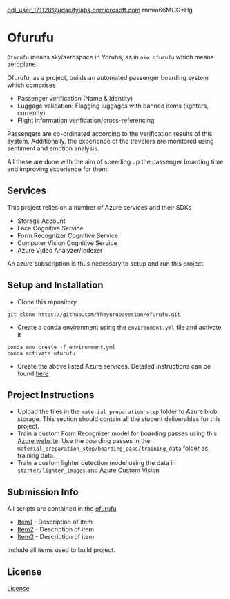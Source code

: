 odl_user_171120@udacitylabs.onmicrosoft.com
rnmm66MCG*Hg
# Ofurufu
`Ofurufu` means sky/aerospace in Yoruba, as in `oko ofurufu` which means aeroplane.

Ofurufu, as a project, builds an automated passenger boarding system which comprises
* Passenger verification (Name & identity)
* Luggage validation: Flagging luggages with banned items (lighters, currently)
* Flight information verification/cross-referencing

Passengers are co-ordinated according to the verification results of this system. Additionally, the experience of the travelers are monitored using sentiment and emotion analysis.

All these are done with the aim of speeding up the passenger boarding time and improving experience for them.

## Services 
This project relies on a number of Azure services and their SDKs
- Storage Account
- Face Cognitive Service
- Form Recognizer Cognitive Service
- Computer Vision Cognitive Service
- Azure Video Analyzer/Indexer

An azure subscription is thus necessary to setup and run this project. 

## Setup and Installation
* Clone this repository
```
git clone https://github.com/theyorubayesian/ofurufu.git
```
* Create a conda environment using the `environment.yml` file and activate it
```
conda env create -f environment.yml
conda activate ofurufu
```
* Create the above listed Azure services. Detailed instructions can be found [here](https://docs.microsoft.com/en-us/azure/cognitive-services/cognitive-services-apis-create-account?tabs=multiservice%2Cwindows)

## Project Instructions
* Upload the files in the `material_preparation_step` folder to Azure blob storage.
This section should contain all the student deliverables for this project.
* Train a custom Form Recognizer model for boarding passes using this [Azure website](https://fott.azurewebsites.net/). Use the boarding passes in the `material_preparation_step/boarding_pass/training_data` folder as training data.
* Train a custom lighter detection model using the data in `starter/lighter_images` and [Azure Custom Vision](https://azure.microsoft.com/en-us/services/cognitive-services/custom-vision-service/)

## Submission Info
All scripts are contained in the [ofurufu](ofurufu/)

* [Item1](www.item1.com) - Description of item
* [Item2](www.item2.com) - Description of item
* [Item3](www.item3.com) - Description of item

Include all items used to build project.

## License

[License](LICENSE.txt)
